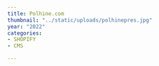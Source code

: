 ```yaml
---
title: Polhine.com
thumbnail: "../static/uploads/polhinepres.jpg"
year: "2022"
categories:
- SHOPIFY
- CMS

---
```

